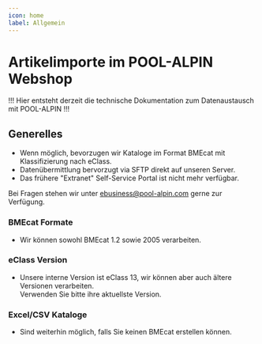 ```yaml
---
icon: home
label: Allgemein
---
```

# Artikelimporte im POOL-ALPIN Webshop
!!!
Hier entsteht derzeit die technische Dokumentation zum Datenaustausch mit POOL-ALPIN
!!!

## Generelles

- Wenn möglich, bevorzugen wir Kataloge im Format BMEcat mit Klassifizierung nach eClass.
- Datenübermittlung bervorzugt via SFTP direkt auf unseren Server.
- Das frühere "Extranet" Self-Service Portal ist nicht mehr verfügbar.

Bei Fragen stehen wir unter ebusiness@pool-alpin.com gerne zur Verfügung.

### BMEcat Formate

- Wir können sowohl BMEcat 1.2 sowie 2005 verarbeiten.

### eClass Version

- Unsere interne Version ist eClass 13, wir können aber auch ältere Versionen verarbeiten.  
  Verwenden Sie bitte ihre aktuellste Version.

### Excel/CSV Kataloge

- Sind weiterhin möglich, falls Sie keinen BMEcat erstellen können.